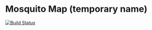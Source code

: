 # Mosquito Map (temporary name)

[![Build Status](https://travis-ci.org/coding4people/mosquitomap-api.svg)](https://travis-ci.org/coding4people/mosquitomap-api)
